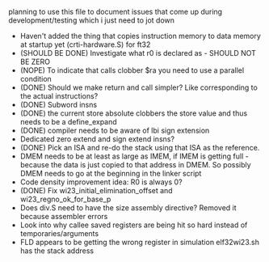 planning to use this file to document issues that come up during development/testing which i just need to jot down

- Haven't added the thing that copies instruction memory to data memory at startup yet (crti-hardware.S) for ft32
- (SHOULD BE DONE) Investigate what r0 is declared as - SHOULD NOT BE ZERO
- (NOPE) To indicate that calls clobber $ra you need to use a parallel condition
- (DONE) Should we make return and call simpler? Like corresponding to the actual instructions?
- (DONE) Subword insns
- (DONE) the current store absolute clobbers the store value and thus needs to be a define_expand
- (DONE) compiler needs to be aware of lbi sign extension
- Dedicated zero extend and sign extend insns?
- (DONE) Pick an ISA and re-do the stack using that ISA as the reference. 
- DMEM needs to be at least as large as IMEM, if IMEM is getting full - because the data is just copied to that address in DMEM. So possibly DMEM needs to go at the beginning in the linker script
- Code density improvement idea: R0 is always 0?
- (DONE) Fix wi23_initial_elimination_offset and wi23_regno_ok_for_base_p
- Does div.S need to have the size assembly directive? Removed it because assembler errors
- Look into why callee saved registers are being hit so hard instead of temporaries/arguments
- FLD appears to be getting the wrong register in simulation
elf32wi23.sh has the stack address